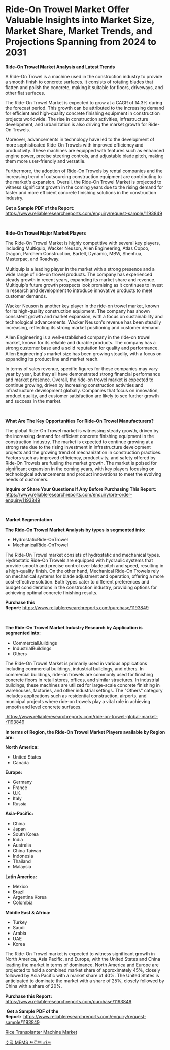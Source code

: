 <p><h1>Ride-On Trowel Market Offer Valuable Insights into Market Size, Market Share, Market Trends, and Projections Spanning from 2024 to 2031</h1></p><p><strong>Ride-On Trowel Market Analysis and Latest Trends</strong></p>
<p><p>A Ride-On Trowel is a machine used in the construction industry to provide a smooth finish to concrete surfaces. It consists of rotating blades that flatten and polish the concrete, making it suitable for floors, driveways, and other flat surfaces.</p><p>The Ride-On Trowel Market is expected to grow at a CAGR of 14.3% during the forecast period. This growth can be attributed to the increasing demand for efficient and high-quality concrete finishing equipment in construction projects worldwide. The rise in construction activities, infrastructure development, and urbanization is also driving the market growth for Ride-On Trowels.</p><p>Moreover, advancements in technology have led to the development of more sophisticated Ride-On Trowels with improved efficiency and productivity. These machines are equipped with features such as enhanced engine power, precise steering controls, and adjustable blade pitch, making them more user-friendly and versatile.</p><p>Furthermore, the adoption of Ride-On Trowels by rental companies and the increasing trend of outsourcing construction equipment are contributing to the market's expansion. Overall, the Ride-On Trowel Market is projected to witness significant growth in the coming years due to the rising demand for faster and more efficient concrete finishing solutions in the construction industry.</p></p>
<p><strong>Get a Sample PDF of the Report:&nbsp;</strong> <a href="https://www.reliableresearchreports.com/enquiry/request-sample/1193849">https://www.reliableresearchreports.com/enquiry/request-sample/1193849</a></p>
<p>&nbsp;</p>
<p><strong>Ride-On Trowel Major Market Players</strong></p>
<p><p>The Ride-On Trowel Market is highly competitive with several key players, including Multiquip, Wacker Neuson, Allen Engineering, Atlas Copco, Dragon, Parchem Construction, Bartell, Dynamic, MBW, Shenhua, Masterpac, and Roadway.</p><p>Multiquip is a leading player in the market with a strong presence and a wide range of ride-on trowel products. The company has experienced steady growth in recent years, expanding its market share and revenue. Multiquip's future growth prospects look promising as it continues to invest in research and development to introduce innovative products to meet customer demands.</p><p>Wacker Neuson is another key player in the ride-on trowel market, known for its high-quality construction equipment. The company has shown consistent growth and market expansion, with a focus on sustainability and technological advancements. Wacker Neuson's revenue has been steadily increasing, reflecting its strong market positioning and customer demand.</p><p>Allen Engineering is a well-established company in the ride-on trowel market, known for its reliable and durable products. The company has a strong customer base and a solid reputation for quality and performance. Allen Engineering's market size has been growing steadily, with a focus on expanding its product line and market reach.</p><p>In terms of sales revenue, specific figures for these companies may vary year by year, but they all have demonstrated strong financial performance and market presence. Overall, the ride-on trowel market is expected to continue growing, driven by increasing construction activities and infrastructure development globally. Companies that focus on innovation, product quality, and customer satisfaction are likely to see further growth and success in the market.</p></p>
<p>&nbsp;</p>
<p><strong>What Are The Key Opportunities For Ride-On Trowel Manufacturers?</strong></p>
<p><p>The global Ride-On Trowel market is witnessing steady growth, driven by the increasing demand for efficient concrete finishing equipment in the construction industry. The market is expected to continue growing at a strong rate due to the rising investment in infrastructure development projects and the growing trend of mechanization in construction practices. Factors such as improved efficiency, productivity, and safety offered by Ride-On Trowels are fueling the market growth. The market is poised for significant expansion in the coming years, with key players focusing on technological advancements and product innovations to meet the evolving needs of customers.</p></p>
<p><strong>Inquire or Share Your Questions If Any Before Purchasing This Report:</strong> <a href="https://www.reliableresearchreports.com/enquiry/pre-order-enquiry/1193849">https://www.reliableresearchreports.com/enquiry/pre-order-enquiry/1193849</a></p>
<p>&nbsp;</p>
<p><strong>Market Segmentation</strong></p>
<p><strong>The Ride-On Trowel Market Analysis by types is segmented into:</strong></p>
<p><ul><li>HydrostaticRide-OnTrowel</li><li>MechanicalRide-OnTrowel</li></ul></p>
<p><p>The Ride-On Trowel market consists of hydrostatic and mechanical types. Hydrostatic Ride-On Trowels are equipped with hydraulic systems that provide smooth and precise control over blade pitch and speed, resulting in a high-quality finish. On the other hand, Mechanical Ride-On Trowels rely on mechanical systems for blade adjustment and operation, offering a more cost-effective solution. Both types cater to different preferences and budget considerations in the construction industry, providing options for achieving optimal concrete finishing results.</p></p>
<p><strong>Purchase this Report:&nbsp;</strong><a href="https://www.reliableresearchreports.com/purchase/1193849">https://www.reliableresearchreports.com/purchase/1193849</a></p>
<p>&nbsp;</p>
<p><strong>The Ride-On Trowel Market Industry Research by Application is segmented into:</strong></p>
<p><ul><li>CommercialBuildings</li><li>IndustrialBuildings</li><li>Others</li></ul></p>
<p><p>The Ride-On Trowel Market is primarily used in various applications including commercial buildings, industrial buildings, and others. In commercial buildings, ride-on trowels are commonly used for finishing concrete floors in retail stores, offices, and similar structures. In industrial buildings, these machines are utilized for large-scale concrete finishing in warehouses, factories, and other industrial settings. The "Others" category includes applications such as residential construction, airports, and municipal projects where ride-on trowels play a vital role in achieving smooth and level concrete surfaces.</p></p>
<p><a href="https://www.reliableresearchreports.com/ride-on-trowel-global-market-r1193849">&nbsp;https://www.reliableresearchreports.com/ride-on-trowel-global-market-r1193849</a></p>
<p><strong>In terms of Region, the Ride-On Trowel Market Players available by Region are:</strong></p>
<p>
    <p> <strong> North America: </strong>
        <ul>
            <li>United States</li>
            <li>Canada</li>
        </ul>
        </p> 
    <p> <strong> Europe: </strong>
        <ul>
            <li>Germany</li>
            <li>France</li>
            <li>U.K.</li>
            <li>Italy</li>
            <li>Russia</li>
        </ul>
        </p> 
    <p> <strong> Asia-Pacific: </strong>
        <ul>
            <li>China</li>
            <li>Japan</li>
            <li>South Korea</li>
            <li>India</li>
            <li>Australia</li>
            <li>China Taiwan</li>
            <li>Indonesia</li>
            <li>Thailand</li>
            <li>Malaysia</li>
        </ul>
        </p> 
    <p> <strong> Latin America: </strong>
        <ul>
            <li>Mexico</li>
            <li>Brazil</li>
            <li>Argentina Korea</li>
            <li>Colombia</li>
        </ul>
        </p> 
    <p> <strong> Middle East & Africa: </strong>
        <ul>
            <li>Turkey</li>
            <li>Saudi</li>
            <li>Arabia</li>
            <li>UAE</li>
            <li>Korea</li>
        </ul>
    </p>
    </p>
<p><p>The Ride-On Trowel market is expected to witness significant growth in North America, Asia Pacific, and Europe, with the United States and China leading the market in terms of dominance. North America and Europe are projected to hold a combined market share of approximately 45%, closely followed by Asia Pacific with a market share of 40%. The United States is anticipated to dominate the market with a share of 25%, closely followed by China with a share of 20%.</p></p>
<p><strong>Purchase this Report: </strong><a href="https://www.reliableresearchreports.com/purchase/1193849">https://www.reliableresearchreports.com/purchase/1193849</a></p>
<p>&nbsp;<strong>Get a Sample PDF of the Report:&nbsp;&nbsp;</strong><a href="https://www.reliableresearchreports.com/enquiry/request-sample/1193849">https://www.reliableresearchreports.com/enquiry/request-sample/1193849</a></p>
<p><strong></strong></p>
<p><p><a href="https://view.publitas.com/reportprime-1/rice-transplanter-machine-market-report-reveals-the-latest-trends-and-growth-opportunities-of-this-market/">Rice Transplanter Machine Market</a></p><p><a href="https://github.com/joannescott9078/Market-Research-Report-List-1/blob/main/756513197731.md">수직 MEMS 프로브 카드</a></p></p>